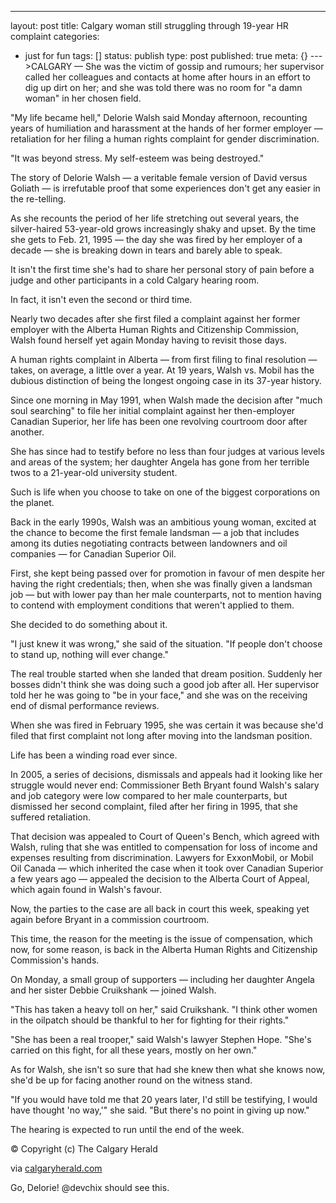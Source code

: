 ---
layout: post
title: Calgary woman still struggling through 19-year HR complaint
categories: 
- just for fun
tags: []
status: publish
type: post
published: true
meta: {}
--->CALGARY — She was the victim of gossip and rumours; her supervisor called her colleagues and contacts at home after hours in an effort to dig up dirt on her; and she was told there was no room for "a damn woman" in her chosen field.



"My life became hell," Delorie Walsh said Monday afternoon, recounting years of humiliation and harassment at the hands of her former employer — retaliation for her filing a human rights complaint for gender discrimination.



"It was beyond stress. My self-esteem was being destroyed."



The story of Delorie Walsh — a veritable female version of David versus Goliath — is irrefutable proof that some experiences don't get any easier in the re-telling.



As she recounts the period of her life stretching out several years, the silver-haired 53-year-old grows increasingly shaky and upset. By the time she gets to Feb. 21, 1995 — the day she was fired by her employer of a decade — she is breaking down in tears and barely able to speak.



It isn't the first time she's had to share her personal story of pain before a judge and other participants in a cold Calgary hearing room.



In fact, it isn't even the second or third time.



Nearly two decades after she first filed a complaint against her former employer with the Alberta Human Rights and Citizenship Commission, Walsh found herself yet again Monday having to revisit those days.



A human rights complaint in Alberta — from first filing to final resolution — takes, on average, a little over a year. At 19 years, Walsh vs. Mobil has the dubious distinction of being the longest ongoing case in its 37-year history.



Since one morning in May 1991, when Walsh made the decision after "much soul searching" to file her initial complaint against her then-employer Canadian Superior, her life has been one revolving courtroom door after another.



She has since had to testify before no less than four judges at various levels and areas of the system; her daughter Angela has gone from her terrible twos to a 21-year-old university student.



Such is life when you choose to take on one of the biggest corporations on the planet.



Back in the early 1990s, Walsh was an ambitious young woman, excited at the chance to become the first female landsman — a job that includes among its duties negotiating contracts between landowners and oil companies — for Canadian Superior Oil.



First, she kept being passed over for promotion in favour of men despite her having the right credentials; then, when she was finally given a landsman job — but with lower pay than her male counterparts, not to mention having to contend with employment conditions that weren't applied to them.



She decided to do something about it.



"I just knew it was wrong," she said of the situation. "If people don't choose to stand up, nothing will ever change."



The real trouble started when she landed that dream position. Suddenly her bosses didn't think she was doing such a good job after all. Her supervisor told her he was going to "be in your face," and she was on the receiving end of dismal performance reviews.



When she was fired in February 1995, she was certain it was because she'd filed that first complaint not long after moving into the landsman position.



Life has been a winding road ever since.



In 2005, a series of decisions, dismissals and appeals had it looking like her struggle would never end: Commissioner Beth Bryant found Walsh's salary and job category were low compared to her male counterparts, but dismissed her second complaint, filed after her firing in 1995, that she suffered retaliation.



That decision was appealed to Court of Queen's Bench, which agreed with Walsh, ruling that she was entitled to compensation for loss of income and expenses resulting from discrimination. Lawyers for ExxonMobil, or Mobil Oil Canada — which inherited the case when it took over Canadian Superior a few years ago — appealed the decision to the Alberta Court of Appeal, which again found in Walsh's favour.



Now, the parties to the case are all back in court this week, speaking yet again before Bryant in a commission courtroom.



This time, the reason for the meeting is the issue of compensation, which now, for some reason, is back in the Alberta Human Rights and Citizenship Commission's hands.



On Monday, a small group of supporters — including her daughter Angela and her sister Debbie Cruikshank — joined Walsh.



"This has taken a heavy toll on her," said Cruikshank. "I think other women in the oilpatch should be thankful to her for fighting for their rights."



"She has been a real trooper," said Walsh's lawyer Stephen Hope. "She's carried on this fight, for all these years, mostly on her own."



As for Walsh, she isn't so sure that had she knew then what she knows now, she'd be up for facing another round on the witness stand.



"If you would have told me that 20 years later, I'd still be testifying, I would have thought 'no way,'" she said. "But there's no point in giving up now."



The hearing is expected to run until the end of the week.

© Copyright (c) The Calgary Herald


via 
[calgaryherald.com](http://www.calgaryherald.com/life/Calgary+woman+still+struggling+through+year+complaint/3010878/story.html)
    
Go, Delorie!  @devchix should see this.
